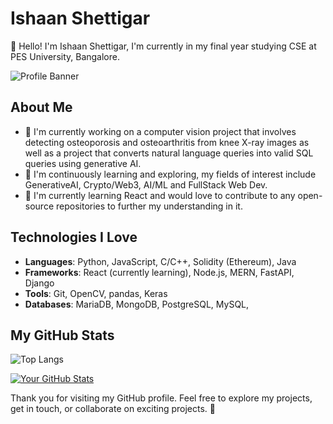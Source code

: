 # Ishaan Shettigar

👋 Hello! I'm Ishaan Shettigar, I'm currently in my final year studying CSE at PES University, Bangalore.

![Profile Banner](link-to-your-banner-image)

## About Me

- 🔭 I'm currently working on a computer vision project that involves detecting osteoporosis and osteoarthritis from knee X-ray images as well as a project that converts natural language queries into valid SQL queries using generative AI.
- 🌱 I'm continuously learning and exploring, my fields of interest include GenerativeAI, Crypto/Web3, AI/ML and FullStack Web Dev.
- 👯 I'm currently learning React and would love to contribute to any open-source repositories to further my understanding in it.



## Technologies I Love

- **Languages**: Python, JavaScript, C/C++, Solidity (Ethereum), Java
- **Frameworks**: React (currently learning), Node.js, MERN, FastAPI, Django
- **Tools**:  Git, OpenCV, pandas, Keras
- **Databases**: MariaDB, MongoDB, PostgreSQL, MySQL, 




## My GitHub Stats

![Top Langs](https://github-readme-stats.vercel.app/api/top-langs/?username=IshaanShettigar&size_weight=0.2&count_weight=0.8) 


[![Your GitHub Stats](https://github-readme-stats.vercel.app/api?username=IshaanShettigar&show_icons=true&theme=tokyonight)](https://github.com/IshaanShettigar)



Thank you for visiting my GitHub profile. Feel free to explore my projects, get in touch, or collaborate on exciting projects. 🚀
